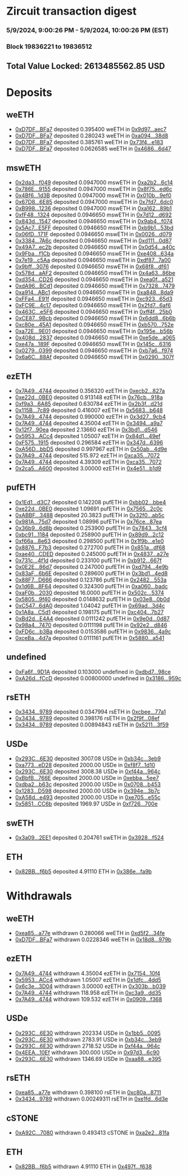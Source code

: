 # Zircuit transaction digest
### 5/9/2024, 9:00:26 PM - 5/9/2024, 10:00:26 PM (EST)
### Block 19836221 to 19836512

## Total Value Locked: 2613485562.85 USD

# Deposits
## weETH
- [0xD7DF...BFa7](https://etherscan.io/address/0xD7DF7E085214743530afF339aFC420c7c720BFa7) deposited 0.395400 weETH in [0x9d97...aec7](https://etherscan.io/tx/0xD7DF7E085214743530afF339aFC420c7c720BFa7)
- [0xD7DF...BFa7](https://etherscan.io/address/0xD7DF7E085214743530afF339aFC420c7c720BFa7) deposited 0.280243 weETH in [0xa094...38d8](https://etherscan.io/tx/0xD7DF7E085214743530afF339aFC420c7c720BFa7)
- [0xD7DF...BFa7](https://etherscan.io/address/0xD7DF7E085214743530afF339aFC420c7c720BFa7) deposited 0.385761 weETH in [0x73f4...e183](https://etherscan.io/tx/0xD7DF7E085214743530afF339aFC420c7c720BFa7)
- [0xD7DF...BFa7](https://etherscan.io/address/0xD7DF7E085214743530afF339aFC420c7c720BFa7) deposited 0.0626585 weETH in [0x4686...6d47](https://etherscan.io/tx/0xD7DF7E085214743530afF339aFC420c7c720BFa7)
## mswETH
- [0x2da3...f049](https://etherscan.io/address/0x2da3b35d867B687A0Bd2dd49D9682CBBAFdaf049) deposited 0.0947000 mswETH in [0xa2b2...6c14](https://etherscan.io/tx/0x2da3b35d867B687A0Bd2dd49D9682CBBAFdaf049)
- [0x786E...9155](https://etherscan.io/address/0x786E466a540d948af0E36433CaCF4331C62f9155) deposited 0.0947000 mswETH in [0x8f75...ed6c](https://etherscan.io/tx/0x786E466a540d948af0E36433CaCF4331C62f9155)
- [0x4Bf6...1d3B](https://etherscan.io/address/0x4Bf67F3284bf93b83cE0eb89DB3208663F181d3B) deposited 0.0947000 mswETH in [0x010b...9ef0](https://etherscan.io/tx/0x4Bf67F3284bf93b83cE0eb89DB3208663F181d3B)
- [0x67D8...6E85](https://etherscan.io/address/0x67D813a53057c788Dc0006bA6A28411CEE2F6E85) deposited 0.0947000 mswETH in [0x7fd7...6dc0](https://etherscan.io/tx/0x67D813a53057c788Dc0006bA6A28411CEE2F6E85)
- [0xB998...1236](https://etherscan.io/address/0xB9980E1C2a0DEad34b8B9C8D9E154aF322Ee1236) deposited 0.0947000 mswETH in [0xa162...89b1](https://etherscan.io/tx/0xB9980E1C2a0DEad34b8B9C8D9E154aF322Ee1236)
- [0xfF48...1324](https://etherscan.io/address/0xfF488F6a136BC1D9C1d6f71Da7895560D2f91324) deposited 0.0946650 mswETH in [0x7d12...d692](https://etherscan.io/tx/0xfF488F6a136BC1D9C1d6f71Da7895560D2f91324)
- [0x843d...1547](https://etherscan.io/address/0x843d65E481013f15D20FaC36EDD81D5cBaf41547) deposited 0.0946650 mswETH in [0x9ab4...f074](https://etherscan.io/tx/0x843d65E481013f15D20FaC36EDD81D5cBaf41547)
- [0x5Ac7...E5FF](https://etherscan.io/address/0x5Ac731E01Db98F0d18A4aad879Ad590Bd113E5FF) deposited 0.0946650 mswETH in [0xb9b1...53bd](https://etherscan.io/tx/0x5Ac731E01Db98F0d18A4aad879Ad590Bd113E5FF)
- [0x06fD...171F](https://etherscan.io/address/0x06fDFAa48ccc153f89154391e3c8Bd63c9c9171F) deposited 0.0946650 mswETH in [0x0026...d079](https://etherscan.io/tx/0x06fDFAa48ccc153f89154391e3c8Bd63c9c9171F)
- [0x3384...7A6c](https://etherscan.io/address/0x3384D697E6713998226F15b06511477DBC4D7A6c) deposited 0.0946650 mswETH in [0xd111...0d87](https://etherscan.io/tx/0x3384D697E6713998226F15b06511477DBC4D7A6c)
- [0x49A7...ec2b](https://etherscan.io/address/0x49A7630aAFa7c18e121620f785553f39151bec2b) deposited 0.0946650 mswETH in [0x0d54...a40c](https://etherscan.io/tx/0x49A7630aAFa7c18e121620f785553f39151bec2b)
- [0x9Fba...f1Cb](https://etherscan.io/address/0x9Fbae06726ab457a25b58112CEDA9d66b68af1Cb) deposited 0.0946650 mswETH in [0xe408...634a](https://etherscan.io/tx/0x9Fbae06726ab457a25b58112CEDA9d66b68af1Cb)
- [0x7e19...c5Aa](https://etherscan.io/address/0x7e19Bb480cbF7F99a84F987985f1c481247Fc5Aa) deposited 0.0946650 mswETH in [0xdf87...7a00](https://etherscan.io/tx/0x7e19Bb480cbF7F99a84F987985f1c481247Fc5Aa)
- [0x9bff...3076](https://etherscan.io/address/0x9bff2395c61e58AC8b914E8f7D0d0235292A3076) deposited 0.0946650 mswETH in [0x68f8...df61](https://etherscan.io/tx/0x9bff2395c61e58AC8b914E8f7D0d0235292A3076)
- [0x578d...aAF2](https://etherscan.io/address/0x578dF1571C90f8161D238B04eDAB5A781D00aAF2) deposited 0.0946650 mswETH in [0x4a63...86be](https://etherscan.io/tx/0x578dF1571C90f8161D238B04eDAB5A781D00aAF2)
- [0xd354...CD26](https://etherscan.io/address/0xd354e6fce1DeCc5153569239e7743D5EAF7dCD26) deposited 0.0946650 mswETH in [0xea0f...a521](https://etherscan.io/tx/0xd354e6fce1DeCc5153569239e7743D5EAF7dCD26)
- [0xdA96...BCd1](https://etherscan.io/address/0xdA969fDA53e79B4fBabc18B21779069B0c19BCd1) deposited 0.0946650 mswETH in [0x7328...7479](https://etherscan.io/tx/0xdA969fDA53e79B4fBabc18B21779069B0c19BCd1)
- [0xa914...ABc1](https://etherscan.io/address/0xa91472B6a678a29805Edca93fe61BFb5b499ABc1) deposited 0.0946650 mswETH in [0xa848...8da9](https://etherscan.io/tx/0xa91472B6a678a29805Edca93fe61BFb5b499ABc1)
- [0xFFa4...E91f](https://etherscan.io/address/0xFFa4F3718926acd6C1ADBc93E9D77c0E00c2E91f) deposited 0.0946650 mswETH in [0xc923...65d3](https://etherscan.io/tx/0xFFa4F3718926acd6C1ADBc93E9D77c0E00c2E91f)
- [0xFC9E...4c17](https://etherscan.io/address/0xFC9Ee13D74AC6f897Fa6E6fd926654B385d14c17) deposited 0.0946650 mswETH in [0x2fd7...6af6](https://etherscan.io/tx/0xFC9Ee13D74AC6f897Fa6E6fd926654B385d14c17)
- [0x463C...e5F6](https://etherscan.io/address/0x463CB3EE9a3fDaAb3445F1D02f3d45f3217Ce5F6) deposited 0.0946650 mswETH in [0xff4f...25b0](https://etherscan.io/tx/0x463CB3EE9a3fDaAb3445F1D02f3d45f3217Ce5F6)
- [0xCE87...9Bcb](https://etherscan.io/address/0xCE8723749BacE62357890C6056974d2f489B9Bcb) deposited 0.0946650 mswETH in [0x6dd8...6b6b](https://etherscan.io/tx/0xCE8723749BacE62357890C6056974d2f489B9Bcb)
- [0xc80e...45A1](https://etherscan.io/address/0xc80e2F420245E6065d2FA8B3be7995FC642545A1) deposited 0.0946650 mswETH in [0xb570...752e](https://etherscan.io/tx/0xc80e2F420245E6065d2FA8B3be7995FC642545A1)
- [0xa72E...9E01](https://etherscan.io/address/0xa72E711439fb5CD19A5Dd488D9De41CC19d59E01) deposited 0.0946650 mswETH in [0x195e...b56b](https://etherscan.io/tx/0xa72E711439fb5CD19A5Dd488D9De41CC19d59E01)
- [0x408d...2837](https://etherscan.io/address/0x408d003dc8a5F0d4DA27A7342B509E532FB02837) deposited 0.0946650 mswETH in [0xe5de...a065](https://etherscan.io/tx/0x408d003dc8a5F0d4DA27A7342B509E532FB02837)
- [0xe47a...189F](https://etherscan.io/address/0xe47aBC6F067D90EE6c5a0d2bb80af33C2932189F) deposited 0.0946650 mswETH in [0x145c...6316](https://etherscan.io/tx/0xe47aBC6F067D90EE6c5a0d2bb80af33C2932189F)
- [0x0279...0399](https://etherscan.io/address/0x027946e0227b26F8db520DFB58b30C7B67880399) deposited 0.0946650 mswETH in [0xb7a6...f974](https://etherscan.io/tx/0x027946e0227b26F8db520DFB58b30C7B67880399)
- [0x6a6C...88Af](https://etherscan.io/address/0x6a6Cb1bF73c52758f485d651261a5bC0b77588Af) deposited 0.0946650 mswETH in [0x0290...307f](https://etherscan.io/tx/0x6a6Cb1bF73c52758f485d651261a5bC0b77588Af)
## ezETH
- [0x7A49...4744](https://etherscan.io/address/0x7A493Be5c2ce014cD049Bf178a1ac0Db1B434744) deposited 0.356320 ezETH in [0xecb2...827a](https://etherscan.io/tx/0x7A493Be5c2ce014cD049Bf178a1ac0Db1B434744)
- [0xe22d...0BE0](https://etherscan.io/address/0xe22d46Ebfd6DB936cFb9159b5dcBC667393E0BE0) deposited 0.913148 ezETH in [0x76cb...918a](https://etherscan.io/tx/0xe22d46Ebfd6DB936cFb9159b5dcBC667393E0BE0)
- [0xf9a3...6A85](https://etherscan.io/address/0xf9a30182654d8748FBB606Ec3CD0514B90756A85) deposited 0.630784 ezETH in [0x2b3f...d21d](https://etherscan.io/tx/0xf9a30182654d8748FBB606Ec3CD0514B90756A85)
- [0x115B...7c89](https://etherscan.io/address/0x115B5736B5AfcC6Deca11cD13A85CAe887887c89) deposited 0.416007 ezETH in [0x5683...b648](https://etherscan.io/tx/0x115B5736B5AfcC6Deca11cD13A85CAe887887c89)
- [0x7A49...4744](https://etherscan.io/address/0x7A493Be5c2ce014cD049Bf178a1ac0Db1B434744) deposited 0.990000 ezETH in [0x3d27...9cb4](https://etherscan.io/tx/0x7A493Be5c2ce014cD049Bf178a1ac0Db1B434744)
- [0x7A49...4744](https://etherscan.io/address/0x7A493Be5c2ce014cD049Bf178a1ac0Db1B434744) deposited 4.35004 ezETH in [0x3494...a9a7](https://etherscan.io/tx/0x7A493Be5c2ce014cD049Bf178a1ac0Db1B434744)
- [0x12f7...90ea](https://etherscan.io/address/0x12f79e31ee52ECd004F876c7D477830e98bF90ea) deposited 2.13660 ezETH in [0x3bd1...d546](https://etherscan.io/tx/0x12f79e31ee52ECd004F876c7D477830e98bF90ea)
- [0x5953...ACc4](https://etherscan.io/address/0x5953691AbE2d3b08c096b85ad609324bE1E1ACc4) deposited 1.05007 ezETH in [0x84d1...49ef](https://etherscan.io/tx/0x5953691AbE2d3b08c096b85ad609324bE1E1ACc4)
- [0xF575...1915](https://etherscan.io/address/0xF5757C1f6d75312Cad49bFD6F04C6fb03cb51915) deposited 0.296584 ezETH in [0x347d...6396](https://etherscan.io/tx/0xF5757C1f6d75312Cad49bFD6F04C6fb03cb51915)
- [0xA56D...bbD5](https://etherscan.io/address/0xA56D3171bd3Edafd540C7AC0E87B15D20e83bbD5) deposited 0.997967 ezETH in [0x50ab...4d9e](https://etherscan.io/tx/0xA56D3171bd3Edafd540C7AC0E87B15D20e83bbD5)
- [0x7A49...4744](https://etherscan.io/address/0x7A493Be5c2ce014cD049Bf178a1ac0Db1B434744) deposited 515.972 ezETH in [0xca35...7072](https://etherscan.io/tx/0x7A493Be5c2ce014cD049Bf178a1ac0Db1B434744)
- [0x7A49...4744](https://etherscan.io/address/0x7A493Be5c2ce014cD049Bf178a1ac0Db1B434744) deposited 4.39309 ezETH in [0xca35...7072](https://etherscan.io/tx/0x7A493Be5c2ce014cD049Bf178a1ac0Db1B434744)
- [0x2ca5...A600](https://etherscan.io/address/0x2ca51EB1409650D6bD8F643a41825Cd54695A600) deposited 3.00000 ezETH in [0x4e51...b1d9](https://etherscan.io/tx/0x2ca51EB1409650D6bD8F643a41825Cd54695A600)
## pufETH
- [0x1Ed1...d3C7](https://etherscan.io/address/0x1Ed1B5AD68340b5C1813472fA67524a9588ad3C7) deposited 0.142208 pufETH in [0xbb02...bbe4](https://etherscan.io/tx/0x1Ed1B5AD68340b5C1813472fA67524a9588ad3C7)
- [0xe22d...0BE0](https://etherscan.io/address/0xe22d46Ebfd6DB936cFb9159b5dcBC667393E0BE0) deposited 1.09691 pufETH in [0x7565...2c0c](https://etherscan.io/tx/0xe22d46Ebfd6DB936cFb9159b5dcBC667393E0BE0)
- [0xABBF...3488](https://etherscan.io/address/0xABBF5A9cc22d1F893646ebe3a52cf179156C3488) deposited 20.3823 pufETH in [0x32f0...ab5c](https://etherscan.io/tx/0xABBF5A9cc22d1F893646ebe3a52cf179156C3488)
- [0x981A...75d7](https://etherscan.io/address/0x981A453beb373a4382c4bD371830c826736075d7) deposited 1.08996 pufETH in [0x76ce...87ea](https://etherscan.io/tx/0x981A453beb373a4382c4bD371830c826736075d7)
- [0x36b9...6d8b](https://etherscan.io/address/0x36b9252bCbEe43599059f9DFFF0E0482c6276d8b) deposited 0.253900 pufETH in [0x7843...3cf4](https://etherscan.io/tx/0x36b9252bCbEe43599059f9DFFF0E0482c6276d8b)
- [0xbc91...1184](https://etherscan.io/address/0xbc918B11e658c1293eE03d96E1B69A929d071184) deposited 0.258900 pufETH in [0x89d9...2c12](https://etherscan.io/tx/0xbc918B11e658c1293eE03d96E1B69A929d071184)
- [0xf66a...8e63](https://etherscan.io/address/0xf66a3Ccb7c169a4E8EDe026663974A2956868e63) deposited 0.298500 pufETH in [0x1f9b...e1e0](https://etherscan.io/tx/0xf66a3Ccb7c169a4E8EDe026663974A2956868e63)
- [0x8876...F7b3](https://etherscan.io/address/0x88767B2882550fcFdD23ac7c2F0F81485aA8F7b3) deposited 0.272700 pufETH in [0x851a...df68](https://etherscan.io/tx/0x88767B2882550fcFdD23ac7c2F0F81485aA8F7b3)
- [0xae40...CDED](https://etherscan.io/address/0xae40232022Fdb0ac072CE77cD2a1c3261218CDED) deposited 0.245000 pufETH in [0x4837...a27e](https://etherscan.io/tx/0xae40232022Fdb0ac072CE77cD2a1c3261218CDED)
- [0x731c...4f1d](https://etherscan.io/address/0x731c46917743Da5887aD57e54f05DB9f93f34f1d) deposited 0.233100 pufETH in [0xb912...667f](https://etherscan.io/tx/0x731c46917743Da5887aD57e54f05DB9f93f34f1d)
- [0x0E2E...86d7](https://etherscan.io/address/0x0E2E97608fB0A10c9e25bf05d473D48B5Be986d7) deposited 0.247000 pufETH in [0xd794...4e9b](https://etherscan.io/tx/0x0E2E97608fB0A10c9e25bf05d473D48B5Be986d7)
- [0x83aF...6b6E](https://etherscan.io/address/0x83aF6E423C4F2aFD423B500E6999A4aC63136b6E) deposited 0.289600 pufETH in [0x3bd1...4ed8](https://etherscan.io/tx/0x83aF6E423C4F2aFD423B500E6999A4aC63136b6E)
- [0x88F7...D666](https://etherscan.io/address/0x88F776bc0DC26fABdBDAed45996a6Ad11233D666) deposited 0.123786 pufETH in [0x2482...553a](https://etherscan.io/tx/0x88F776bc0DC26fABdBDAed45996a6Ad11233D666)
- [0x1d6B...8F64](https://etherscan.io/address/0x1d6BB498751585AA1385f8E7c27268195bc18F64) deposited 0.324300 pufETH in [0xa060...badc](https://etherscan.io/tx/0x1d6BB498751585AA1385f8E7c27268195bc18F64)
- [0xaF0b...2030](https://etherscan.io/address/0xaF0b520AC6a4d324Bd5383E3F6d0a0bfDE2a2030) deposited 16.0000 pufETH in [0x502c...5374](https://etherscan.io/tx/0xaF0b520AC6a4d324Bd5383E3F6d0a0bfDE2a2030)
- [0x5805...9f40](https://etherscan.io/address/0x5805a76e580025894357d7Aa3222f40E1Bb89f40) deposited 0.0148632 pufETH in [0x03e8...0b0d](https://etherscan.io/tx/0x5805a76e580025894357d7Aa3222f40E1Bb89f40)
- [0xC547...6dA0](https://etherscan.io/address/0xC5474A6cA0AC7041efa3D06e35d7D307d1936dA0) deposited 1.04042 pufETH in [0x69ad...3d4c](https://etherscan.io/tx/0xC5474A6cA0AC7041efa3D06e35d7D307d1936dA0)
- [0x1A8a...C5d1](https://etherscan.io/address/0x1A8a67603eacb511b6AAd692061Bb8184Bf0C5d1) deposited 0.198175 pufETH in [0xc404...7b27](https://etherscan.io/tx/0x1A8a67603eacb511b6AAd692061Bb8184Bf0C5d1)
- [0xBd2d...E4A4](https://etherscan.io/address/0xBd2d2DdA771337FC7D42EcCfee25D3407f34E4A4) deposited 0.0111242 pufETH in [0x9e0d...0d87](https://etherscan.io/tx/0xBd2d2DdA771337FC7D42EcCfee25D3407f34E4A4)
- [0x98a4...7470](https://etherscan.io/address/0x98a43925a4066e3356c7025ccbcDfEe6a8a57470) deposited 0.0111198 pufETH in [0x92e2...d846](https://etherscan.io/tx/0x98a43925a4066e3356c7025ccbcDfEe6a8a57470)
- [0xFD6c...b3Ba](https://etherscan.io/address/0xFD6c65135c7639B310162ef9c0726B2C5DC5b3Ba) deposited 0.0153586 pufETH in [0x9836...4a9c](https://etherscan.io/tx/0xFD6c65135c7639B310162ef9c0726B2C5DC5b3Ba)
- [0xceBa...4d7a](https://etherscan.io/address/0xceBa60CACb644a6E71b5A1dd5bac064736c14d7a) deposited 0.0111161 pufETH in [0x5880...a541](https://etherscan.io/tx/0xceBa60CACb644a6E71b5A1dd5bac064736c14d7a)
## undefined
- [0xFa6f...9D1A](https://etherscan.io/address/0xFa6f086B4702a8C509B4710fE31B9A5B56C19D1A) deposited 0.103000 undefined in [0xdbd7...98ce](https://etherscan.io/tx/0xFa6f086B4702a8C509B4710fE31B9A5B56C19D1A)
- [0xA26d...fCcD](https://etherscan.io/address/0xA26d00401c6b7C82bE954aD65938E7E2F013fCcD) deposited 0.00800000 undefined in [0x3186...959c](https://etherscan.io/tx/0xA26d00401c6b7C82bE954aD65938E7E2F013fCcD)
## rsETH
- [0x3434...9789](https://etherscan.io/address/0x34349c5569e7B846c3558961552D2202760A9789) deposited 0.0347994 rsETH in [0xcbee...77a1](https://etherscan.io/tx/0x34349c5569e7B846c3558961552D2202760A9789)
- [0x3434...9789](https://etherscan.io/address/0x34349c5569e7B846c3558961552D2202760A9789) deposited 0.398176 rsETH in [0x2f9f...08ef](https://etherscan.io/tx/0x34349c5569e7B846c3558961552D2202760A9789)
- [0x3434...9789](https://etherscan.io/address/0x34349c5569e7B846c3558961552D2202760A9789) deposited 0.00894843 rsETH in [0x5211...3f59](https://etherscan.io/tx/0x34349c5569e7B846c3558961552D2202760A9789)
## USDe
- [0x293C...6E30](https://etherscan.io/address/0x293C6937D8D82e05B01335F7B33FBA0c8e256E30) deposited 3007.08 USDe in [0xb34c...3eb9](https://etherscan.io/tx/0x293C6937D8D82e05B01335F7B33FBA0c8e256E30)
- [0xa773...eD28](https://etherscan.io/address/0xa7736DE06868f13cfD78B6f9e3F70208a290eD28) deposited 2000.00 USDe in [0xf8f7...1d10](https://etherscan.io/tx/0xa7736DE06868f13cfD78B6f9e3F70208a290eD28)
- [0x293C...6E30](https://etherscan.io/address/0x293C6937D8D82e05B01335F7B33FBA0c8e256E30) deposited 3008.38 USDe in [0xf44a...964c](https://etherscan.io/tx/0x293C6937D8D82e05B01335F7B33FBA0c8e256E30)
- [0xBbfB...766E](https://etherscan.io/address/0xBbfB36Bf72368BDbCD6b2690B3b6e077c3e0766E) deposited 2000.00 USDe in [0xebba...5ee7](https://etherscan.io/tx/0xBbfB36Bf72368BDbCD6b2690B3b6e077c3e0766E)
- [0xdba2...b63c](https://etherscan.io/address/0xdba2dcDD9fdd8b5b9459103Da78C889eB837b63c) deposited 2000.00 USDe in [0x0708...b453](https://etherscan.io/tx/0xdba2dcDD9fdd8b5b9459103Da78C889eB837b63c)
- [0x1283...D598](https://etherscan.io/address/0x1283743dbb4a966C103479Bc69665A748D07D598) deposited 2000.00 USDe in [0x394e...3b7c](https://etherscan.io/tx/0x1283743dbb4a966C103479Bc69665A748D07D598)
- [0xA58d...e493](https://etherscan.io/address/0xA58d689BD6d091BCd1B46DDA1bbF29Fb6e06e493) deposited 2000.00 USDe in [0xe705...e55c](https://etherscan.io/tx/0xA58d689BD6d091BCd1B46DDA1bbF29Fb6e06e493)
- [0x5851...CC6b](https://etherscan.io/address/0x585116C7fd176a39F1b974c5ad3002e16A17CC6b) deposited 1969.97 USDe in [0xf726...700e](https://etherscan.io/tx/0x585116C7fd176a39F1b974c5ad3002e16A17CC6b)
## swETH
- [0x3a09...2EE1](https://etherscan.io/address/0x3a092927488581C0bf286F5eEA3b90F9D0cE2EE1) deposited 0.204761 swETH in [0x3928...f524](https://etherscan.io/tx/0x3a092927488581C0bf286F5eEA3b90F9D0cE2EE1)
## ETH
- [0x82BB...f6b5](https://etherscan.io/address/0x82BBe382B4416e6e1d4A2caA5b92125a7FFbf6b5) deposited 4.91110 ETH in [0x386e...fa9b](https://etherscan.io/tx/0x82BBe382B4416e6e1d4A2caA5b92125a7FFbf6b5)
# Withdrawals
## weETH
- [0xea85...a77e](https://etherscan.io/address/0xea8576aC0011f6d6b669EbfeC73A215A7a2Ea77e) withdrawn 0.280066 weETH in [0xd5f2...34fe](https://etherscan.io/tx/0xea8576aC0011f6d6b669EbfeC73A215A7a2Ea77e)
- [0xD7DF...BFa7](https://etherscan.io/address/0xD7DF7E085214743530afF339aFC420c7c720BFa7) withdrawn 0.0228346 weETH in [0x18d8...979b](https://etherscan.io/tx/0xD7DF7E085214743530afF339aFC420c7c720BFa7)
## ezETH
- [0x7A49...4744](https://etherscan.io/address/0x7A493Be5c2ce014cD049Bf178a1ac0Db1B434744) withdrawn 4.35004 ezETH in [0x7154...10f4](https://etherscan.io/tx/0x7A493Be5c2ce014cD049Bf178a1ac0Db1B434744)
- [0x5953...ACc4](https://etherscan.io/address/0x5953691AbE2d3b08c096b85ad609324bE1E1ACc4) withdrawn 1.05007 ezETH in [0x1dfc...4dd5](https://etherscan.io/tx/0x5953691AbE2d3b08c096b85ad609324bE1E1ACc4)
- [0x6c3e...3D04](https://etherscan.io/address/0x6c3e153406841e47c860A49d1091F8F438883D04) withdrawn 3.00000 ezETH in [0x303b...b039](https://etherscan.io/tx/0x6c3e153406841e47c860A49d1091F8F438883D04)
- [0x7A49...4744](https://etherscan.io/address/0x7A493Be5c2ce014cD049Bf178a1ac0Db1B434744) withdrawn 118.958 ezETH in [0xc3a9...dd35](https://etherscan.io/tx/0x7A493Be5c2ce014cD049Bf178a1ac0Db1B434744)
- [0x7A49...4744](https://etherscan.io/address/0x7A493Be5c2ce014cD049Bf178a1ac0Db1B434744) withdrawn 109.532 ezETH in [0x0909...f368](https://etherscan.io/tx/0x7A493Be5c2ce014cD049Bf178a1ac0Db1B434744)
## USDe
- [0x293C...6E30](https://etherscan.io/address/0x293C6937D8D82e05B01335F7B33FBA0c8e256E30) withdrawn 202334 USDe in [0x1bb5...0095](https://etherscan.io/tx/0x293C6937D8D82e05B01335F7B33FBA0c8e256E30)
- [0x293C...6E30](https://etherscan.io/address/0x293C6937D8D82e05B01335F7B33FBA0c8e256E30) withdrawn 2783.91 USDe in [0xb34c...3eb9](https://etherscan.io/tx/0x293C6937D8D82e05B01335F7B33FBA0c8e256E30)
- [0x293C...6E30](https://etherscan.io/address/0x293C6937D8D82e05B01335F7B33FBA0c8e256E30) withdrawn 2718.52 USDe in [0xf44a...964c](https://etherscan.io/tx/0x293C6937D8D82e05B01335F7B33FBA0c8e256E30)
- [0x4EEA...10Ef](https://etherscan.io/address/0x4EEAA716835dE110BE92eAB3b5EB5D05BF5F10Ef) withdrawn 300.000 USDe in [0x97d3...6c90](https://etherscan.io/tx/0x4EEAA716835dE110BE92eAB3b5EB5D05BF5F10Ef)
- [0x293C...6E30](https://etherscan.io/address/0x293C6937D8D82e05B01335F7B33FBA0c8e256E30) withdrawn 1346.69 USDe in [0xaa88...e395](https://etherscan.io/tx/0x293C6937D8D82e05B01335F7B33FBA0c8e256E30)
## rsETH
- [0xea85...a77e](https://etherscan.io/address/0xea8576aC0011f6d6b669EbfeC73A215A7a2Ea77e) withdrawn 0.398100 rsETH in [0xc80a...8711](https://etherscan.io/tx/0xea8576aC0011f6d6b669EbfeC73A215A7a2Ea77e)
- [0x3434...9789](https://etherscan.io/address/0x34349c5569e7B846c3558961552D2202760A9789) withdrawn 0.00249311 rsETH in [0xe1fd...6d3e](https://etherscan.io/tx/0x34349c5569e7B846c3558961552D2202760A9789)
## cSTONE
- [0xA92C...7080](https://etherscan.io/address/0xA92CC5851842270047dAC48D916E579341AB7080) withdrawn 0.493413 cSTONE in [0xa2e2...81fa](https://etherscan.io/tx/0xA92CC5851842270047dAC48D916E579341AB7080)
## ETH
- [0x82BB...f6b5](https://etherscan.io/address/0x82BBe382B4416e6e1d4A2caA5b92125a7FFbf6b5) withdrawn 4.91110 ETH in [0x497f...f638](https://etherscan.io/tx/0x82BBe382B4416e6e1d4A2caA5b92125a7FFbf6b5)
